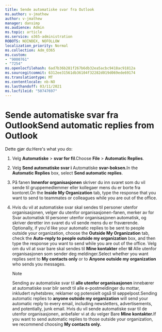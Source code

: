 ```yaml
---
title: Sende automatiske svar fra Outlook
ms.author: v-jmathew
author: v-jmathew
manager: dansimp
ms.audience: Admin
ms.topic: article
ms.service: o365-administration
ROBOTS: NOINDEX, NOFOLLOW
localization_priority: Normal
ms.collection: Adm_O365
ms.custom:
- "9000761"
- "7254"
ms.openlocfilehash: 6ad7b36b281f267b6db32ea5acbc9418ac91812a
ms.sourcegitcommit: 6312ee31561db36104f32282d019d069ede69174
ms.translationtype: MT
ms.contentlocale: nb-NO
ms.lasthandoff: 03/11/2021
ms.locfileid: "50747697"
---
```

# <a name="send-automatic-replies-from-outlook"></a><span data-ttu-id="c6fe4-102">Sende automatiske svar fra Outlook</span><span class="sxs-lookup"><span data-stu-id="c6fe4-102">Send automatic replies from Outlook</span></span>

<span data-ttu-id="c6fe4-103">Dette gjør du:</span><span class="sxs-lookup"><span data-stu-id="c6fe4-103">Here's what you do:</span></span>

1. <span data-ttu-id="c6fe4-104">Velg **Automatiske**  >  **svar for fil**.</span><span class="sxs-lookup"><span data-stu-id="c6fe4-104">Choose **File** > **Automatic Replies**.</span></span>
2. <span data-ttu-id="c6fe4-105">Velg **Send automatiske svar i** Automatiske **svar-boksen.**</span><span class="sxs-lookup"><span data-stu-id="c6fe4-105">In the **Automatic Replies** box, select **Send automatic replies**.</span></span>
3. <span data-ttu-id="c6fe4-106">På fanen **Innenfor organisasjonen** skriver du inn svaret som du vil sende til gruppemedlemmer eller kollegaer mens du er borte fra kontoret.</span><span class="sxs-lookup"><span data-stu-id="c6fe4-106">On the **Inside My Organization** tab, type the response that you want to send to teammates or colleagues while you are out of the office.</span></span>
4. <span data-ttu-id="c6fe4-107">Hvis du vil at automatiske svar skal sendes til personer utenfor organisasjonen, velger du utenfor  organisasjonen-fanen, merker av for Svar automatisk til personer utenfor organisasjonen automatisk, og skriver deretter inn svaret du vil sende mens du er fraværende. </span><span class="sxs-lookup"><span data-stu-id="c6fe4-107">Optionally, if you'd like your automatic replies to be sent to people outside your organization, choose the **Outside My Organization** tab, check the **Auto-reply to people outside my organization** box, and then type the response you want to send while you are out of the office.</span></span> <span data-ttu-id="c6fe4-108">Velg om du vil at svar bare skal sendes til **Mine kontakter** eller **til** Alle utenfor organisasjonen som sender deg meldinger.</span><span class="sxs-lookup"><span data-stu-id="c6fe4-108">Select whether you want replies sent to **My contacts only** or to **Anyone outside my organization** who sends you messages.</span></span>

    > [!NOTE]
    > <span data-ttu-id="c6fe4-109">Sending av automatiske svar til **alle utenfor organisasjonen** innebærer at automatiske svar blir sendt til alle e-postmeldinger du mottar, inkludert nyhetsbrev, reklamer og potensielt også til søppelpost.</span><span class="sxs-lookup"><span data-stu-id="c6fe4-109">Sending automatic replies to **anyone outside my organization** will send your automatic reply to every email, including newsletters, advertisements, and potentially, junk email.</span></span> <span data-ttu-id="c6fe4-110">Hvis du vil sende automatiske svar til de utenfor organisasjonen, anbefaler vi at du velger Bare **Mine kontakter.**</span><span class="sxs-lookup"><span data-stu-id="c6fe4-110">If you want to send automatic replies to those outside your organization, we recommend choosing **My contacts only.**</span></span>
